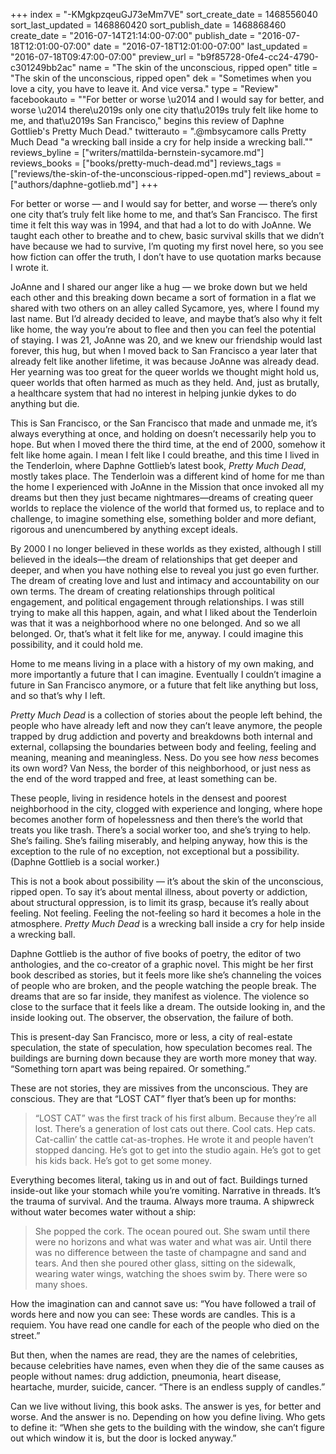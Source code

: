 +++
index = "-KMgkpzqeuGJ73eMm7VE"
sort_create_date = 1468556040
sort_last_updated = 1468860420
sort_publish_date = 1468868460
create_date = "2016-07-14T21:14:00-07:00"
publish_date = "2016-07-18T12:01:00-07:00"
date = "2016-07-18T12:01:00-07:00"
last_updated = "2016-07-18T09:47:00-07:00"
preview_url = "b9f85728-0fe4-cc24-4790-c301249bb2ac"
name = "The skin of the unconscious, ripped open"
title = "The skin of the unconscious, ripped open"
dek = "Sometimes when you love a city, you have to leave it. And vice versa."
type = "Review"
facebookauto = "\"For better or worse \u2014 and I would say for better, and worse \u2014 there\u2019s only one city that\u2019s truly felt like home to me, and that\u2019s San Francisco,\" begins this review of Daphne Gottlieb's Pretty Much Dead."
twitterauto = ".@mbsycamore calls Pretty Much Dead \"a wrecking ball inside a cry for help inside a wrecking ball.\""
reviews_byline = ["writers/mattilda-bernstein-sycamore.md"]
reviews_books = ["books/pretty-much-dead.md"]
reviews_tags = ["reviews/the-skin-of-the-unconscious-ripped-open.md"]
reviews_about = ["authors/daphne-gotlieb.md"]
+++

For better or worse — and I would say for better, and worse — there’s only one city that’s truly felt like home to me, and that’s San Francisco. The first time it felt this way was in 1994, and that had a lot to do with JoAnne. We taught each other to breathe and to chew, basic survival skills that we didn’t have because we had to survive, I’m quoting my first novel here, so you see how fiction can offer the truth, I don’t have to use quotation marks because I wrote it. 

JoAnne and I shared our anger like a hug — we broke down but we held each other and this breaking down became a sort of formation in a flat we shared with two others on an alley called Sycamore, yes, where I found my last name.  But I’d already decided to leave, and maybe that’s also why it felt like home, the way you’re about to flee and then you can feel the potential of staying. I was 21, JoAnne was 20, and we knew our friendship would last forever, this hug, but when I moved back to San Francisco a year later that already felt like another lifetime, it was because JoAnne was already dead. Her yearning was too great for the queer worlds we thought might hold us, queer worlds that often harmed as much as they held. And, just as brutally, a healthcare system that had no interest in helping junkie dykes to do anything but die.

This is San Francisco, or the San Francisco that made and unmade me, it’s always everything at once, and holding on doesn’t necessarily help you to hope. But when I moved there the third time, at the end of 2000, somehow it felt like home again. I mean I felt like I could breathe, and this time I lived in the Tenderloin, where Daphne Gottlieb’s latest book, *Pretty Much Dead*, mostly takes place. The Tenderloin was a different kind of home for me than the home I experienced with JoAnne in the Mission that once invoked all my dreams but then they just became nightmares—dreams of creating queer worlds to replace the violence of the world that formed us, to replace and to challenge, to imagine something else, something bolder and more defiant, rigorous and unencumbered by anything except ideals.

By 2000 I no longer believed in these worlds as they existed, although I still believed in the ideals—the dream of relationships that get deeper and deeper, and when you have nothing else to reveal you just go even further.  The dream of creating love and lust and intimacy and accountability on our own terms. The dream of creating relationships through political engagement, and political engagement through relationships. I was still trying to make all this happen, again, and what I liked about the Tenderloin was that it was a neighborhood where no one belonged. And so we all belonged. Or, that’s what it felt like for me, anyway. I could imagine this possibility, and it could hold me.

Home to me means living in a place with a history of my own making, and more importantly a future that I can imagine. Eventually I couldn’t imagine a future in San Francisco anymore, or a future that felt like anything but loss, and so that’s why I left. 

*Pretty Much Dead* is a collection of stories about the people left behind, the people who have already left and now they can’t leave anymore, the people trapped by drug addiction and poverty and breakdowns both internal and external, collapsing the boundaries between body and feeling, feeling and meaning, meaning and meaningless. Ness. Do you see how *ness* becomes its own word? Van Ness, the border of this neighborhood, or just ness as the end of the word trapped and free, at least something can be.

These people, living in residence hotels in the densest and poorest neighborhood in the city, clogged with experience and longing, where hope becomes another form of hopelessness and then there’s the world that treats you like trash. There’s a social worker too, and she’s trying to help. She’s failing. She’s failing miserably, and helping anyway, how this is the exception to the rule of no exception, not exceptional but a possibility. (Daphne Gottlieb is a social worker.)

This is not a book about possibility — it’s about the skin of the unconscious, ripped open. To say it’s about mental illness, about poverty or addiction, about structural oppression, is to limit its grasp, because it’s really about feeling. Not feeling. Feeling the not-feeling so hard it becomes a hole in the atmosphere. *Pretty Much Dead* is a wrecking ball inside a cry for help inside a wrecking ball.

Daphne Gottlieb is the author of five books of poetry, the editor of two anthologies, and the co-creator of a graphic novel. This might be her first book described as stories, but it feels more like she’s channeling the voices of people who are broken, and the people watching the people break. The dreams that are so far inside, they manifest as violence. The violence so close to the surface that it feels like a dream. The outside looking in, and the inside looking out. The observer, the observation, the failure of both.

This is present-day San Francisco, more or less, a city of real-estate speculation, the state of speculation, how speculation becomes real. The buildings are burning down because they are worth more money that way. “Something torn apart was being repaired. Or something.”

These are not stories, they are missives from the unconscious. They are conscious. They are that “LOST CAT” flyer that’s been up for months:

<blockquote>“LOST CAT” was the first track of his first album. Because 
they’re all lost. There’s a generation of lost cats out there. 
Cool cats. Hep cats. Cat-callin’ the cattle cat-as-trophes. 
He wrote it and people haven’t stopped dancing. He’s got to 
get into the studio again. He’s got to get his kids back. He’s 
got to get some money.</blockquote>

Everything becomes literal, taking us in and out of fact. Buildings turned inside-out like your stomach while you’re vomiting. Narrative in threads. It’s the trauma of survival. And the trauma. Always more trauma. A shipwreck without water becomes water without a ship:

<blockquote>She popped the cork. The ocean poured out. She swam until
there were no horizons and what was water and what was air. 
Until there was no difference between the taste of champagne 
and sand and tears. And then she poured other glass, sitting 
on the sidewalk, wearing water wings, watching the shoes swim 
by. There were so many shoes.</blockquote>

How the imagination can and cannot save us: “You have followed a trail of words here and now you can see: These words are candles. This is a requiem. You have read one candle for each of the people who died on the street.”

But then, when the names are read, they are the names of celebrities, because celebrities have names, even when they die of the same causes as people without names: drug addiction, pneumonia, heart disease, heartache, murder, suicide, cancer. “There is an endless supply of candles.” 

Can we live without living, this book asks. The answer is yes, for better and worse. And the answer is no. Depending on how you define living. Who gets to define it: “When she gets to the building with the window, she can’t figure out which window it is, but the door is locked anyway.”
